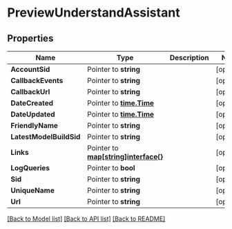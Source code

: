 # PreviewUnderstandAssistant

## Properties

Name | Type | Description | Notes
------------ | ------------- | ------------- | -------------
**AccountSid** | Pointer to **string** |  | [optional] 
**CallbackEvents** | Pointer to **string** |  | [optional] 
**CallbackUrl** | Pointer to **string** |  | [optional] 
**DateCreated** | Pointer to [**time.Time**](time.Time.md) |  | [optional] 
**DateUpdated** | Pointer to [**time.Time**](time.Time.md) |  | [optional] 
**FriendlyName** | Pointer to **string** |  | [optional] 
**LatestModelBuildSid** | Pointer to **string** |  | [optional] 
**Links** | Pointer to [**map[string]interface{}**](.md) |  | [optional] 
**LogQueries** | Pointer to **bool** |  | [optional] 
**Sid** | Pointer to **string** |  | [optional] 
**UniqueName** | Pointer to **string** |  | [optional] 
**Url** | Pointer to **string** |  | [optional] 

[[Back to Model list]](../README.md#documentation-for-models) [[Back to API list]](../README.md#documentation-for-api-endpoints) [[Back to README]](../README.md)


